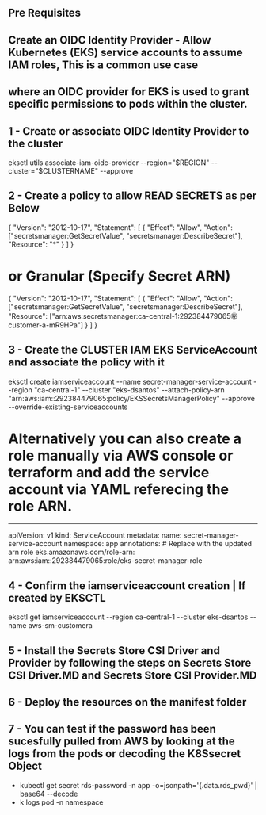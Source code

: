 ## Pre Requisites

## Create an OIDC Identity Provider - Allow Kubernetes (EKS) service accounts to assume IAM roles, This is a common use case
## where an OIDC provider for EKS is used to grant specific permissions to pods within the cluster.

## 1 - Create or associate OIDC Identity Provider to the cluster
eksctl utils associate-iam-oidc-provider --region="$REGION" --cluster="$CLUSTERNAME" --approve

## 2 -  Create a policy to allow READ SECRETS as per Below
{
    "Version": "2012-10-17",
    "Statement": [
        {
            "Effect": "Allow",
            "Action": ["secretsmanager:GetSecretValue", "secretsmanager:DescribeSecret"],
            "Resource": "*"
        }
    ]
}
# or Granular (Specify Secret ARN)
{
    "Version": "2012-10-17",
    "Statement": [
        {
            "Effect": "Allow",
            "Action": ["secretsmanager:GetSecretValue", "secretsmanager:DescribeSecret"],
            "Resource": ["arn:aws:secretsmanager:ca-central-1:292384479065:secret:customer-a-mR9HPa"]
        }
    ]
}

## 3 - Create the CLUSTER IAM EKS ServiceAccount and associate the policy with it

eksctl create iamserviceaccount --name secret-manager-service-account --region "ca-central-1" --cluster "eks-dsantos" --attach-policy-arn "arn:aws:iam::292384479065:policy/EKSSecretsManagerPolicy" --approve --override-existing-serviceaccounts

# Alternatively you can also create a role manually via AWS console or terraform and add the service account via YAML referecing the role ARN.
---
apiVersion: v1
kind: ServiceAccount
metadata:
  name: secret-manager-service-account
  namespace: app
  annotations:
    # Replace with the updated arn role
    eks.amazonaws.com/role-arn: arn:aws:iam::292384479065:role/eks-secret-manager-role

## 4 - Confirm the iamserviceaccount creation | If created by EKSCTL
eksctl get iamserviceaccount --region ca-central-1 --cluster eks-dsantos --name aws-sm-customera

## 5 - Install the Secrets Store CSI Driver and Provider by following the steps on Secrets Store CSI Driver.MD and Secrets Store CSI Provider.MD

## 6 - Deploy the resources on the manifest folder

## 7 - You can test if the password has been sucesfully pulled from AWS by looking at the logs from the pods or decoding the K8Ssecret Object
- kubectl get secret rds-password -n app -o=jsonpath='{.data.rds_pwd}' | base64 --decode 
- k logs pod -n namespace

